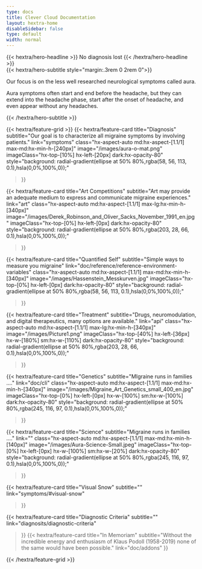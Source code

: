 ```yaml
---
type: docs
title: Clever Cloud Documentation
layout: hextra-home
disableSidebar: false
type: default
width: normal
---
```



<!-- markdownlint-disable MD033 MD034-->

<div class="hx-mt-6 hx-mb-6">
{{< hextra/hero-headline >}}
    No diagnosis lost
{{< /hextra/hero-headline >}}
</div>

<div class="hx-mb-12">
{{< hextra/hero-subtitle style="margin:.3rem 0 2rem 0">}}


Our focus is on the less well researched neurological symptoms called aura.

Aura symptoms often start and end before the headache, but they can extend into the headache phase, start after the onset of headache, and even appear without any headaches. 


{{< /hextra/hero-subtitle >}}
</div>



<div class="hx-mt-6"></div>


{{< hextra/feature-grid >}}
  {{< hextra/feature-card
    title="Diagnosis"
    subtitle="Our goal is to characterize all migraine symptoms by involving patients."
    link="symptoms"
    class="hx-aspect-auto md:hx-aspect-[1.1/1] max-md:hx-min-h-[240px]"
    image="/images/aura-o-mat.png"
    imageClass="hx-top-[10%] hx-left-[20px]  dark:hx-opacity-80"
    style="background: radial-gradient(ellipse at 50% 80%,rgba(58, 56, 113, 0.1),hsla(0,0%,100%,0));"
  >}}
  
  
  {{< hextra/feature-card
    title="Art Competitions"
    subtitle="Art may provide an adequate medium to express and communicate migraine experiences."
    link="art"
    class="hx-aspect-auto md:hx-aspect-[1.1/1] max-lg:hx-min-h-[340px]"
    image="/images/Derek_Robinson_and_Oliver_Sacks_November_1991_en.jpg"
    imageClass="hx-top-[0%] hx-left-[0px]  dark:hx-opacity-80"
    style="background: radial-gradient(ellipse at 50% 80%,rgba(203, 28, 66, 0.1),hsla(0,0%,100%,0));"
  >}}
  
  


  {{< hextra/feature-card
    title="Quantified Self"
    subtitle="Simple ways to measure you migraine"
    link="doc/reference/reference-environment-variables"
    class="hx-aspect-auto md:hx-aspect-[1.1/1] max-md:hx-min-h-[340px]"
    image="/images/Hassenstein_Messkurven.jpg"
    imageClass="hx-top-[0%] hx-left-[0px] dark:hx-opacity-80"
    style="background: radial-gradient(ellipse at 50% 80%,rgba(58, 56, 113, 0.1),hsla(0,0%,100%,0));"
  >}}
  
  

  
  {{< hextra/feature-card
    title="Treatment"
    subtitle="Drugs, neuromodulation, and digital therapeutics, many options are available."
    link="api"
    class="hx-aspect-auto md:hx-aspect-[1.1/1] max-lg:hx-min-h-[340px]"
    image="/images/Picture1.png"
    imageClass="hx-top-[40%] hx-left-[36px] hx-w-[180%] sm:hx-w-[110%] dark:hx-opacity-80"
    style="background: radial-gradient(ellipse at 50% 80%,rgba(203, 28, 66, 0.1),hsla(0,0%,100%,0));"
  >}}

  
  {{< hextra/feature-card
    title="Genetics"
    subtitle="MIgraine runs in families ...."
    link="doc/cli"
    class="hx-aspect-auto md:hx-aspect-[1.1/1] max-md:hx-min-h-[340px]"
    image="/images/Migraine_Art_Genetics_small_400_en.jpg"
    imageClass="hx-top-[0%] hx-left-[0px] hx-w-[100%] sm:hx-w-[100%] dark:hx-opacity-80"
    style="background: radial-gradient(ellipse at 50% 80%,rgba(245, 116, 97, 0.1),hsla(0,0%,100%,0));"
  >}}
  
  {{< hextra/feature-card
    title="Science"
    subtitle="Migraine runs in families ...."
    link=""
    class="hx-aspect-auto md:hx-aspect-[1.1/1] max-md:hx-min-h-[140px]"
    image="/images/Aura-Science-Small.jpeg"
    imageClass="hx-top-[0%] hx-left-[0px]  hx-w-[100%] sm:hx-w-[20%] dark:hx-opacity-80"
    style="background: radial-gradient(ellipse at 50% 80%,rgba(245, 116, 97, 0.1),hsla(0,0%,100%,0));"
  >}}
  
  
  
  {{< hextra/feature-card
    title="Visual Snow"
    subtitle=""
    link="symptoms/#visual-snow"
  >}}
  
  {{< hextra/feature-card
    title="Diagnostic Criteria"
    subtitle=""
    link="diagnosits/diagnostic-criteria"
  >}}
  {{< hextra/feature-card
    title="In Memoriam"
    subtitle="Without the incredible energy and enthusiasm of Klaus Podoll (1958-2019) none of the same would have been possible."
    link="doc/addons"
  >}}
  
  

  
{{< /hextra/feature-grid >}}
